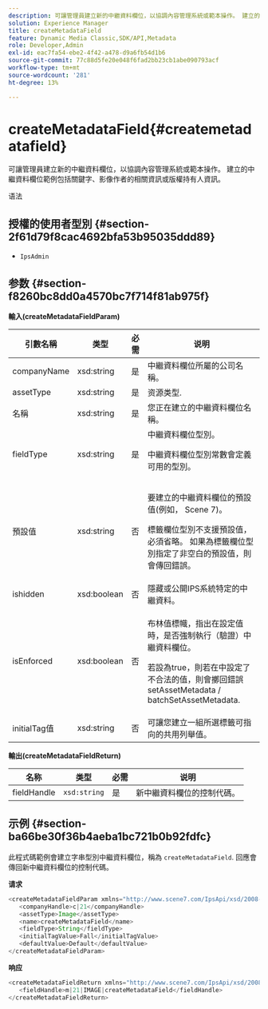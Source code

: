 ```yaml
---
description: 可讓管理員建立新的中繼資料欄位，以協調內容管理系統或範本操作。 建立的中繼資料欄位範例包括關鍵字、影像作者的相關資訊或版權持有人資訊。
solution: Experience Manager
title: createMetadataField
feature: Dynamic Media Classic,SDK/API,Metadata
role: Developer,Admin
exl-id: eac7fa54-ebe2-4f42-a478-d9a6fb54d1b6
source-git-commit: 77c88d5fe20e048f6fad2bb23cb1abe090793acf
workflow-type: tm+mt
source-wordcount: '281'
ht-degree: 13%

---
```


# createMetadataField{#createmetadatafield}

可讓管理員建立新的中繼資料欄位，以協調內容管理系統或範本操作。 建立的中繼資料欄位範例包括關鍵字、影像作者的相關資訊或版權持有人資訊。

语法

## 授權的使用者型別 {#section-2f61d79f8cac4692bfa53b95035ddd89}

* `IpsAdmin`

## 参数 {#section-f8260bc8dd0a4570bc7f714f81ab975f}

**輸入(createMetadataFieldParam)**

<table id="table_E5B249BBED3B4D2F9CEE2CCF27472D1B"> 
 <thead> 
  <tr> 
   <th colname="col1" class="entry"> 引數名稱 </th> 
   <th colname="col2" class="entry"> 类型 </th> 
   <th colname="col3" class="entry"> 必需 </th> 
   <th colname="col4" class="entry"> 说明 </th> 
  </tr> 
 </thead>
 <tbody> 
  <tr> 
   <td colname="col1"> <span class="codeph"> <span class="varname"> companyName</span> </span> </td> 
   <td colname="col2"> <span class="codeph"> xsd:string</span> </td> 
   <td colname="col3"> 是 </td> 
   <td colname="col4"> 中繼資料欄位所屬的公司名稱。 </td> 
  </tr> 
  <tr> 
   <td colname="col1"> <span class="codeph"> <span class="varname"> assetType</span> </span> </td> 
   <td colname="col2"> <span class="codeph"> xsd:string</span> </td> 
   <td colname="col3"> 是 </td> 
   <td colname="col4"> 资源类型. </td> 
  </tr> 
  <tr> 
   <td colname="col1"> <span class="codeph"> <span class="varname"> 名稱</span> </span> </td> 
   <td colname="col2"> <span class="codeph"> xsd:string</span> </td> 
   <td colname="col3"> 是 </td> 
   <td colname="col4"> 您正在建立的中繼資料欄位名稱。 </td> 
  </tr> 
  <tr> 
   <td colname="col1"> <span class="codeph"> <span class="varname"> fieldType</span> </span> </td> 
   <td colname="col2"> <span class="codeph"> xsd:string</span> </td> 
   <td colname="col3"> 是 </td> 
   <td colname="col4">中繼資料欄位型別。 <p>中繼資料欄位型別常數會定義可用的型別。 </p> </td> 
  </tr> 
  <tr> 
   <td colname="col1"> <span class="codeph"> <span class="varname"> 預設值</span> </span> </td> 
   <td colname="col2"> <span class="codeph"> xsd:string</span> </td> 
   <td colname="col3"> 否 </td> 
   <td colname="col4"> <p>要建立的中繼資料欄位的預設值(例如， <span class="codeph"> Scene 7</span>)。 </p> <p>標籤欄位型別不支援預設值，必須省略。 如果為標籤欄位型別指定了非空白的預設值，則會傳回錯誤。 </p> </td> 
  </tr> 
  <tr> 
   <td colname="col1"> <span class="codeph"> <span class="varname"> ishidden</span> </span> </td> 
   <td colname="col2"> <span class="codeph"> xsd:boolean</span> </td> 
   <td colname="col3"> 否 </td> 
   <td colname="col4"> 隱藏或公開IPS系統特定的中繼資料。 </td> 
  </tr> 
  <tr> 
   <td colname="col1"><span class="codeph"><span class="varname"> isEnforced</span></span> </td> 
   <td colname="col2"><span class="codeph"> xsd:boolean</span> </td> 
   <td colname="col3"> <p>否 </p> </td> 
   <td colname="col4"> <p>布林值標幟，指出在設定值時，是否強制執行（驗證）中繼資料欄位。 </p> <p>若設為true，則若在中設定了不合法的值，則會擲回錯誤 <span class="codeph"> setAssetMetadata</span> /<span class="codeph"> batchSetAssetMetadata</span>. </p> </td> 
  </tr> 
  <tr> 
   <td colname="col1"> <span class="codeph"> <span class="varname"> initialTag值</span> </span> </td> 
   <td colname="col2"> <span class="codeph"> xsd:string</span> </td> 
   <td colname="col3"> 否 </td> 
   <td colname="col4"> 可讓您建立一組所選標籤可指向的共用列舉值。 </td> 
  </tr> 
 </tbody> 
</table>

**輸出(createMetadataFieldReturn)**

| 名称 | 类型 | 必需 | 说明 |
|---|---|---|---|
| fieldHandle | `xsd:string` | 是 | 新中繼資料欄位的控制代碼。 |

## 示例 {#section-ba66be30f36b4aeba1bc721b0b92fdfc}

此程式碼範例會建立字串型別中繼資料欄位，稱為 `createMetadataField`. 回應會傳回新中繼資料欄位的控制代碼。

**请求**

```java
<createMetadataFieldParam xmlns="http://www.scene7.com/IpsApi/xsd/2008-01-15">
   <companyHandle>c|21</companyHandle>
   <assetType>Image</assetType>
   <name>createMetadataField</name>
   <fieldType>String</fieldType>
   <initialTagValue>Fall</initialTagValue>
   <defaultValue>Default</defaultValue>
</createMetadataFieldParam>
```

**响应**

```java
<createMetadataFieldReturn xmlns="http://www.scene7.com/IpsApi/xsd/2008-01-15">
   <fieldHandle>m|21|IMAGE|createMetadataField</fieldHandle>
</createMetadataFieldReturn>
```
